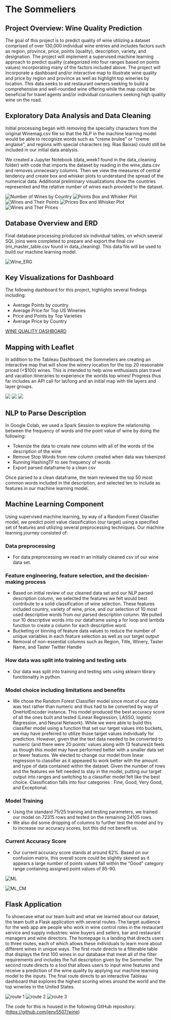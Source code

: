 # The Sommeliers

## Project Overview: Wine Quality Prediction
The goal of this project is to predict quality of wine utilizing a dataset comprised of over 130,000 individual wine entries and includes factors such as region, province, price, points (quality), description, variety, and designation. The project will implement a supervised machine learning approach to predict quality (categorized into four ranges based on points values) incorporating many of the factors included above. The project will incorporate a dashboard and/or interactive map to illustrate wine quality and price by region and province as well as highlight top wineries by location. This data seeks to aid restaurant owners seeking to build a comprehensive and well-rounded wine offering while the map could be beneficial for travel agents and/or individual consumers seeking high quality wine on the road.

## Exploratory Data Analysis and Data Cleaning
Initial processing began with removing the specialty characters from the original Winemag.csv file so that the NLP in the machine learning model would be able to recognize words such as "creme brulee" or "creme anglaise", and regions with special characters (eg. Rias Baixas) could still be included in our initial data analysis.

We created a Jupyter Notebook (data_week1 found in the data_cleaning folder) with code that imports the dataset by reading in the wine_data.csv and removes unnecesary columns. Then we view the measures of central tendency and create box and whisker plots to understand the spread of the numerical data. Additional preliminary visualizations show the countries represented and the relative number of wines each provided to the dataset.

![Number of Wines by Country](/Images/No_wines_by_co.png)
![Points Box and Whisker Plot](/Images/Points_baw.png)
![Wines and Their Points](/Images/Wines_and_points.png)
![Prices Box and Whisker Plot](/Images/Price_baw.png)
![Wines and Ther Prices](/Images/Wines_and_prices.png)


## Database Overview and ERD
Final database processing produced six individual tables, on which several SQL joins were completed to prepare and export the final csv (ml_master_table.csv found in data_cleaning). This data file will be used to build our machine learning model.

![Wine_ERG](https://github.com/saraegregg/Mod20_Group_Challenge/blob/7b38e36570db772ee8d9019c6624737123fa9cb2/Images/database_schema_with_relationships.png)


## Key Visualizations for Dashboard
The following dashboard for this project, highlights several findings including: 

- Average Points by country
- Average Price for Top US Wineries
- Price and Points by Top Varieties
- Average Price by Country

[WINE QUALITY DASHBOARD](https://public.tableau.com/shared/Z8NXQCCPY?:display_count=n&:origin=viz_share_link)

## Mapping with Leaflet
In addition to the Tableau Dashboard, the Sommeliers are creating an interactive map that will show the winery location for the top 20 reasonable priced (<$100) wines. This is intended to help wine enthusiasts plan travel and vacation itineraries to experience the worlds top wines! Progress thus far includes an API call for lat/long and an initial map with tile layers and layer groups.

![](/Images/APIcall.png)
![](/Images/APIcall2.png)
![](/Images/Mappingv1.png)

## NLP to Parse Description
In Google Colab, we used a Spark Session to explore the relationship between the frequency of words and the point value of wine by doing the following:
- Tokenize the data to create new column with all of the words of the description of the wine
- Remove Stop Words from new column created when data was tokenized
- Running HashingTF to see frequency of words
- Export parsed dataframe to a clean csv

Once parsed to a clean dataframe, the team reviewed the top 50 most common words included in the description, and selected ten to include as features in our machine learning model. 

## Machine Learning Component 
Using supervised machine learning, by way of a Random Forest Classfier model, we predict point value classification (our target) using a specified set of features and utilizing several preprocessing techniques. Our machine learning journey consisted of:
### Data preprocessing
- For data preprocessing we read in an initially cleaned csv of our wine data set.
### Feature engineering, feature selection, and the decision-making process
- Based on initial review of our cleaned data set and our NLP parsed description column, we selected the features we felt would best contribute to a solid classification of wine selection. These features included country, variety of wine, price, and our selection of 10 most used descriptive words from our parsed description column. We pulled our 10 descriptive words into our dataframe using a for loop and lambda function to create a column for each descriptive word.
- Bucketing or binning of feature data values to reduce the number of unique variables in each feature selection as well as our target output
- Removal of non-essential columns such as Region, Title, Winery, Taster Name, and Taster Twitter Handle
### How data was split into training and testing sets
- Our data was split into training and testing sets using sklearn library functionality in python. 
### Model choice including limitations and benefits
- We chose the Random Forest Classifier model since most of our data was text rather than numeric and thus had to be converted by way of OneHotEncoder instance. This model produced the best accuracy score of all the ones built and tested (Linear Regression, LASSO, logistic Regression, and Neural Network). While we were able to build this classifier model using a function that set our target values into buckets, we may have preferred to utilize those target values individually for prediction. However, given that the text data needed to be converted to numeric (and there were 20 points’ values along with 13 features)it feels as though this model may have performed better with a smaller data set or fewer features. We elected to change our model from linear regression to classifier as it appeared to work better with the amount and type of data contained within the dataset. Given the number of rows and the features we felt needed to stay in the model, putting our target output into ranges and switching to a classifier model felt like the best choice. Classification falls into four categories : Fine, Good, Very Good, and Exceptional.
### Model Training
- Using the standard 75/25 training and testing parameters, we trained our model on 72315 rows and tested on the remaining 24105 rows.
- We also did some dropping of columns to further test the model and try to increase our accuracy scores, but this did not benefit us.
### Current Accuracy Score
- Our current accuracy score stands at around 62%. Based on our confusion matrix, this overall score could be slightly skewed as it appears a large number of points values fall within the “Good” category range containing assigned point values of 85-90.


![ML](https://github.com/saraegregg/Mod20_Group_Challenge/blob/18b929c7ab5ce643665469ae907d1d551aa79c10/Images/ML%20ModelFinal1.png)

![ML_CM](https://github.com/saraegregg/Mod20_Group_Challenge/blob/18b929c7ab5ce643665469ae907d1d551aa79c10/Images/ML%20FinalCMpng.png)

## Flask Application 
To showcase what our team built and what we learned about our dataset, the team built a Flask application with several routes. The target audience for the web app are people who work in wine control roles in the restaurant service and supply industries: wine buyers and sellers, bar and restaurant managers and wine directors.  The homepage is a landing that directs users to three routes, each of which allows these individuals to learn more about different wines in unique ways. The first route directs to a filterable table that displays the first 100 wines in our database that meet all of the filter requirements and includes the full description given by the Sommelier. The second route directs to a tool that allows users to input wine features and receive a prediction of the wine quality by applying our machine learning model to the inputs. The final route directs to an interactive Tableau dashboard that explores the highest scoring wines around the world and the top wineries in the United States. 

![route 1](/Images/route1.png)
![route 2](/Images/route2.png)
![route 3](/Images/route3.png)

The code for this is housed in the following GitHub repository: (https://github.com/jenv5507/wine)